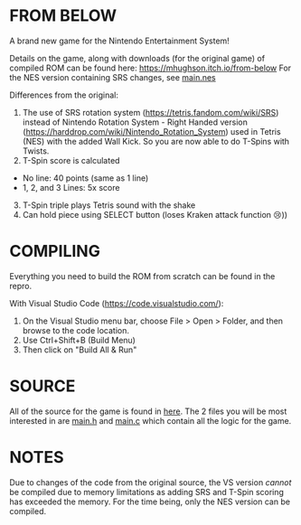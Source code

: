 # FROM BELOW

A brand new game for the Nintendo Entertainment System!

Details on the game, along with downloads (for the original game) of compiled ROM can be found here: https://mhughson.itch.io/from-below
For the NES version containing SRS changes, see [main.nes](game/main.nes)

Differences from the original:
1. The use of SRS rotation system (https://tetris.fandom.com/wiki/SRS) instead of Nintendo Rotation System - Right Handed version (https://harddrop.com/wiki/Nintendo_Rotation_System) used in Tetris (NES) with the added Wall Kick. So you are now able to do T-Spins with Twists.
2. T-Spin score is calculated
- No line: 40 points (same as 1 line)
- 1, 2, and 3 Lines: 5x score
3. T-Spin triple plays Tetris sound with the shake 
4. Can hold piece using SELECT button (loses Kraken attack function 😢))

# COMPILING

Everything you need to build the ROM from scratch can be found in the repro.

With Visual Studio Code (https://code.visualstudio.com/):
1. On the Visual Studio menu bar, choose File > Open > Folder, and then browse to the code location.
2. Use Ctrl+Shift+B (Build Menu)
3. Then click on "Build All & Run"

# SOURCE

All of the source for the game is found in [here](game/). The 2 files you will be most interested in are [main.h](game/main.h) and [main.c](game/main.c) which contain all the logic for the game.

# NOTES
Due to changes of the code from the original source, the VS version *cannot* be compiled due to memory limitations as adding SRS and T-Spin scoring has exceeded the memory. For the time being, only the NES version can be compiled.